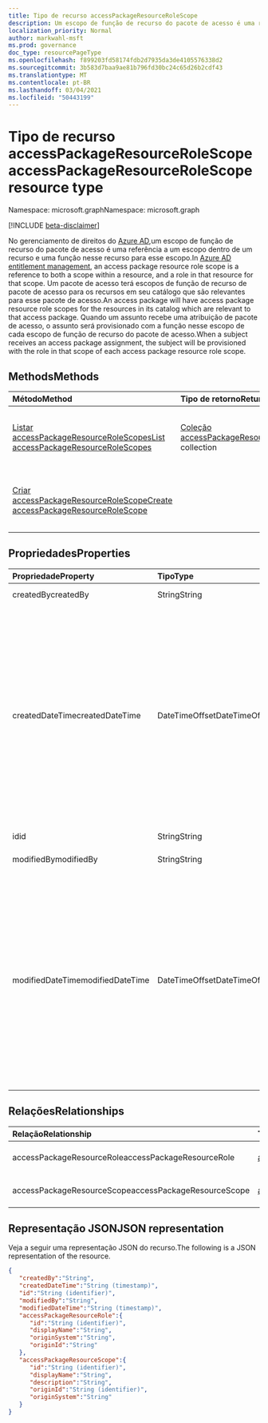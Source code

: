 ```yaml
---
title: Tipo de recurso accessPackageResourceRoleScope
description: Um escopo de função de recurso do pacote de acesso é uma referência a um escopo dentro de um recurso e a uma função nesse recurso.
localization_priority: Normal
author: markwahl-msft
ms.prod: governance
doc_type: resourcePageType
ms.openlocfilehash: f899203fd58174fdb2d7935da3de4105576338d2
ms.sourcegitcommit: 3b583d7baa9ae81b796fd30bc24c65d26b2cdf43
ms.translationtype: MT
ms.contentlocale: pt-BR
ms.lasthandoff: 03/04/2021
ms.locfileid: "50443199"
---
```

# <a name="accesspackageresourcerolescope-resource-type"></a><span data-ttu-id="1dc8d-103">Tipo de recurso accessPackageResourceRoleScope</span><span class="sxs-lookup"><span data-stu-id="1dc8d-103">accessPackageResourceRoleScope resource type</span></span>

<span data-ttu-id="1dc8d-104">Namespace: microsoft.graph</span><span class="sxs-lookup"><span data-stu-id="1dc8d-104">Namespace: microsoft.graph</span></span>

[!INCLUDE [beta-disclaimer](../../includes/beta-disclaimer.md)]

<span data-ttu-id="1dc8d-105">No gerenciamento de direitos do [Azure AD,](entitlementmanagement-root.md)um escopo de função de recurso do pacote de acesso é uma referência a um escopo dentro de um recurso e uma função nesse recurso para esse escopo.</span><span class="sxs-lookup"><span data-stu-id="1dc8d-105">In [Azure AD entitlement management](entitlementmanagement-root.md), an access package resource role scope is a reference to both a scope within a resource, and a role in that resource for that scope.</span></span>  <span data-ttu-id="1dc8d-106">Um pacote de acesso terá escopos de função de recurso de pacote de acesso para os recursos em seu catálogo que são relevantes para esse pacote de acesso.</span><span class="sxs-lookup"><span data-stu-id="1dc8d-106">An access package will have access package resource role scopes for the resources in its catalog which are relevant to that access package.</span></span>  <span data-ttu-id="1dc8d-107">Quando um assunto recebe uma atribuição de pacote de acesso, o assunto será provisionado com a função nesse escopo de cada escopo de função de recurso do pacote de acesso.</span><span class="sxs-lookup"><span data-stu-id="1dc8d-107">When a subject receives an access package assignment, the subject will be provisioned with the role in that scope of each access package resource role scope.</span></span>

## <a name="methods"></a><span data-ttu-id="1dc8d-108">Methods</span><span class="sxs-lookup"><span data-stu-id="1dc8d-108">Methods</span></span>

| <span data-ttu-id="1dc8d-109">Método</span><span class="sxs-lookup"><span data-stu-id="1dc8d-109">Method</span></span>       | <span data-ttu-id="1dc8d-110">Tipo de retorno</span><span class="sxs-lookup"><span data-stu-id="1dc8d-110">Return Type</span></span> | <span data-ttu-id="1dc8d-111">Descrição</span><span class="sxs-lookup"><span data-stu-id="1dc8d-111">Description</span></span> |
|:-------------|:------------|:------------|
| [<span data-ttu-id="1dc8d-112">Listar accessPackageResourceRoleScopes</span><span class="sxs-lookup"><span data-stu-id="1dc8d-112">List accessPackageResourceRoleScopes</span></span>](../api/accesspackage-list-accesspackageresourcerolescopes.md) | <span data-ttu-id="1dc8d-113">[Coleção accessPackageResourceRoleScope](accesspackageresourcerolescope.md)</span><span class="sxs-lookup"><span data-stu-id="1dc8d-113">[accessPackageResourceRoleScope](accesspackageresourcerolescope.md) collection</span></span> | <span data-ttu-id="1dc8d-114">Recupere uma lista de **objetos accessPackageResourceRoleScope** para um pacote de acesso.</span><span class="sxs-lookup"><span data-stu-id="1dc8d-114">Retrieve a list of **accessPackageResourceRoleScope** objects for an access package.</span></span> |
| [<span data-ttu-id="1dc8d-115">Criar accessPackageResourceRoleScope</span><span class="sxs-lookup"><span data-stu-id="1dc8d-115">Create accessPackageResourceRoleScope</span></span>](../api/accesspackage-post-accesspackageresourcerolescopes.md) | | <span data-ttu-id="1dc8d-116">Crie um novo **objeto accessPackageResourceRoleScope** para um pacote de acesso.</span><span class="sxs-lookup"><span data-stu-id="1dc8d-116">Create a new **accessPackageResourceRoleScope** object for an access package.</span></span> |

## <a name="properties"></a><span data-ttu-id="1dc8d-117">Propriedades</span><span class="sxs-lookup"><span data-stu-id="1dc8d-117">Properties</span></span>

| <span data-ttu-id="1dc8d-118">Propriedade</span><span class="sxs-lookup"><span data-stu-id="1dc8d-118">Property</span></span>     | <span data-ttu-id="1dc8d-119">Tipo</span><span class="sxs-lookup"><span data-stu-id="1dc8d-119">Type</span></span>        | <span data-ttu-id="1dc8d-120">Descrição</span><span class="sxs-lookup"><span data-stu-id="1dc8d-120">Description</span></span> |
|:-------------|:------------|:------------|
|<span data-ttu-id="1dc8d-121">createdBy</span><span class="sxs-lookup"><span data-stu-id="1dc8d-121">createdBy</span></span>|<span data-ttu-id="1dc8d-122">String</span><span class="sxs-lookup"><span data-stu-id="1dc8d-122">String</span></span>|<span data-ttu-id="1dc8d-123">Somente leitura.</span><span class="sxs-lookup"><span data-stu-id="1dc8d-123">Read-only.</span></span>|
|<span data-ttu-id="1dc8d-124">createdDateTime</span><span class="sxs-lookup"><span data-stu-id="1dc8d-124">createdDateTime</span></span>|<span data-ttu-id="1dc8d-125">DateTimeOffset</span><span class="sxs-lookup"><span data-stu-id="1dc8d-125">DateTimeOffset</span></span>|<span data-ttu-id="1dc8d-p102">O tipo Timestamp representa informações de data e hora usando o formato ISO 8601 e está sempre no horário UTC. Por exemplo, meia-noite em UTC no dia 1º de janeiro de 2014 teria esta aparência: `'2014-01-01T00:00:00Z'`</span><span class="sxs-lookup"><span data-stu-id="1dc8d-p102">The Timestamp type represents date and time information using ISO 8601 format and is always in UTC time. For example, midnight UTC on Jan 1, 2014 would look like this: `'2014-01-01T00:00:00Z'`</span></span>|
|<span data-ttu-id="1dc8d-128">id</span><span class="sxs-lookup"><span data-stu-id="1dc8d-128">id</span></span>|<span data-ttu-id="1dc8d-129">String</span><span class="sxs-lookup"><span data-stu-id="1dc8d-129">String</span></span>| <span data-ttu-id="1dc8d-130">Somente leitura.</span><span class="sxs-lookup"><span data-stu-id="1dc8d-130">Read-only.</span></span>|
|<span data-ttu-id="1dc8d-131">modifiedBy</span><span class="sxs-lookup"><span data-stu-id="1dc8d-131">modifiedBy</span></span>|<span data-ttu-id="1dc8d-132">String</span><span class="sxs-lookup"><span data-stu-id="1dc8d-132">String</span></span>|<span data-ttu-id="1dc8d-133">Somente leitura.</span><span class="sxs-lookup"><span data-stu-id="1dc8d-133">Read-only.</span></span>|
|<span data-ttu-id="1dc8d-134">modifiedDateTime</span><span class="sxs-lookup"><span data-stu-id="1dc8d-134">modifiedDateTime</span></span>|<span data-ttu-id="1dc8d-135">DateTimeOffset</span><span class="sxs-lookup"><span data-stu-id="1dc8d-135">DateTimeOffset</span></span>|<span data-ttu-id="1dc8d-p103">O tipo Timestamp representa informações de data e hora usando o formato ISO 8601 e está sempre no horário UTC. Por exemplo, meia-noite em UTC no dia 1º de janeiro de 2014 teria esta aparência: `'2014-01-01T00:00:00Z'`</span><span class="sxs-lookup"><span data-stu-id="1dc8d-p103">The Timestamp type represents date and time information using ISO 8601 format and is always in UTC time. For example, midnight UTC on Jan 1, 2014 would look like this: `'2014-01-01T00:00:00Z'`</span></span>|

## <a name="relationships"></a><span data-ttu-id="1dc8d-138">Relações</span><span class="sxs-lookup"><span data-stu-id="1dc8d-138">Relationships</span></span>

| <span data-ttu-id="1dc8d-139">Relação</span><span class="sxs-lookup"><span data-stu-id="1dc8d-139">Relationship</span></span> | <span data-ttu-id="1dc8d-140">Tipo</span><span class="sxs-lookup"><span data-stu-id="1dc8d-140">Type</span></span>        | <span data-ttu-id="1dc8d-141">Descrição</span><span class="sxs-lookup"><span data-stu-id="1dc8d-141">Description</span></span> |
|:-------------|:------------|:------------|
|<span data-ttu-id="1dc8d-142">accessPackageResourceRole</span><span class="sxs-lookup"><span data-stu-id="1dc8d-142">accessPackageResourceRole</span></span>|[<span data-ttu-id="1dc8d-143">accessPackageResourceRole</span><span class="sxs-lookup"><span data-stu-id="1dc8d-143">accessPackageResourceRole</span></span>](accesspackageresourcerole.md)| <span data-ttu-id="1dc8d-144">Somente leitura.</span><span class="sxs-lookup"><span data-stu-id="1dc8d-144">Read-only.</span></span> <span data-ttu-id="1dc8d-145">Anulável.</span><span class="sxs-lookup"><span data-stu-id="1dc8d-145">Nullable.</span></span>|
|<span data-ttu-id="1dc8d-146">accessPackageResourceScope</span><span class="sxs-lookup"><span data-stu-id="1dc8d-146">accessPackageResourceScope</span></span>|[<span data-ttu-id="1dc8d-147">accessPackageResourceScope</span><span class="sxs-lookup"><span data-stu-id="1dc8d-147">accessPackageResourceScope</span></span>](accesspackageresourcescope.md)| <span data-ttu-id="1dc8d-p105">Somente leitura. Anulável.</span><span class="sxs-lookup"><span data-stu-id="1dc8d-p105">Read-only. Nullable.</span></span>|

## <a name="json-representation"></a><span data-ttu-id="1dc8d-150">Representação JSON</span><span class="sxs-lookup"><span data-stu-id="1dc8d-150">JSON representation</span></span>

<span data-ttu-id="1dc8d-151">Veja a seguir uma representação JSON do recurso.</span><span class="sxs-lookup"><span data-stu-id="1dc8d-151">The following is a JSON representation of the resource.</span></span>

<!-- {
  "blockType": "resource",
  "optionalProperties": [

  ],
  "@odata.type": "microsoft.graph.accessPackageResourceRoleScope",
  "keyProperty": "id"
}-->

```json
{
   "createdBy":"String",
   "createdDateTime":"String (timestamp)",
   "id":"String (identifier)",
   "modifiedBy":"String",
   "modifiedDateTime":"String (timestamp)",
   "accessPackageResourceRole":{
      "id":"String (identifier)",
      "displayName":"String",
      "originSystem":"String",
      "originId":"String"
   },
   "accessPackageResourceScope":{
      "id":"String (identifier)",
      "displayName":"String",
      "description":"String",
      "originId":"String (identifier)",
      "originSystem":"String"
   }
}
```

<!-- uuid: 16cd6b66-4b1a-43a1-adaf-3a886856ed98
2019-02-04 14:57:30 UTC -->
<!-- {
  "type": "#page.annotation",
  "description": "accessPackageResourceRoleScope resource",
  "keywords": "",
  "section": "documentation",
  "tocPath": ""
}-->


